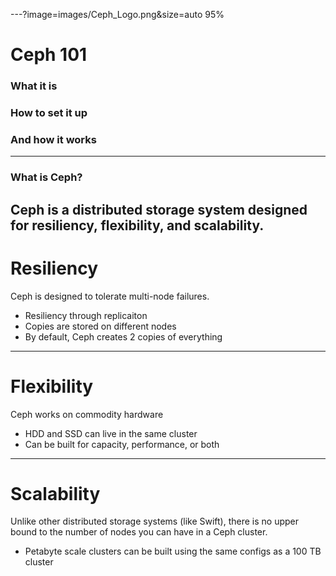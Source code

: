---?image=images/Ceph_Logo.png&size=auto 95%
# Ceph 101
### What it is
### How to set it up
### And how it works
---
### What is Ceph?


 Ceph is a distributed storage system designed for resiliency, flexibility, and scalability.
---
# Resiliency
Ceph is designed to tolerate multi-node failures.
 - Resiliency through replicaiton
 - Copies are stored on different nodes
 - By default, Ceph creates 2 copies of everything
---
# Flexibility
Ceph works on commodity hardware
 - HDD and SSD can live in the same cluster
 - Can be built for capacity, performance, or both
---
# Scalability
Unlike other distributed storage systems (like Swift), there is no upper bound to the number of nodes you can have in a Ceph cluster.


 - Petabyte scale clusters can be built using the same configs as a 100 TB cluster

